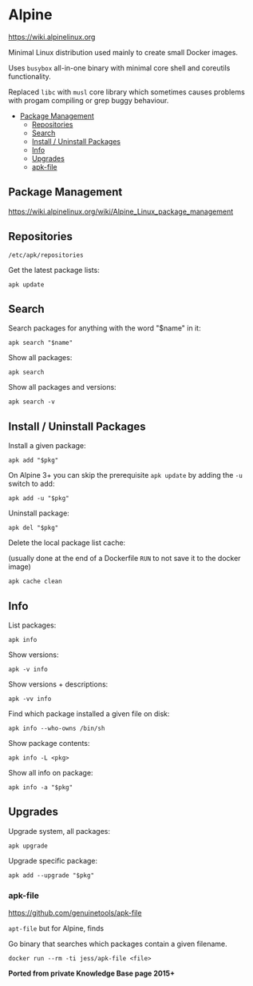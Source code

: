# Alpine

<https://wiki.alpinelinux.org>

Minimal Linux distribution used mainly to create small Docker images.

Uses `busybox` all-in-one binary with minimal core shell and coreutils functionality.

Replaced `libc` with `musl` core library which sometimes causes problems with progam compiling or grep buggy behaviour.

<!-- INDEX_START -->

- [Package Management](#package-management)
  - [Repositories](#repositories)
  - [Search](#search)
  - [Install / Uninstall Packages](#install--uninstall-packages)
  - [Info](#info)
  - [Upgrades](#upgrades)
  - [apk-file](#apk-file)

<!-- INDEX_END -->

## Package Management

<https://wiki.alpinelinux.org/wiki/Alpine_Linux_package_management>

## Repositories

```text
/etc/apk/repositories
```

Get the latest package lists:

```shell
apk update
```

## Search

Search packages for anything with the word "$name" in it:

```shell
apk search "$name"
```

Show all packages:

```shell
apk search
```

Show all packages and versions:

```shell
apk search -v
```

## Install / Uninstall Packages

Install a given package:

```shell
apk add "$pkg"
```

On Alpine 3+ you can skip the prerequisite `apk update` by adding the `-u` switch to add:

```shell
apk add -u "$pkg"
```

Uninstall package:

```shell
apk del "$pkg"
```

Delete the local package list cache:

(usually done at the end of a Dockerfile `RUN` to not save it to the docker image)

```shell
apk cache clean
```

## Info

List packages:

```shell
apk info
```

Show versions:

```shell
apk -v info
```

Show versions + descriptions:

```shell
apk -vv info
```

Find which package installed a given file on disk:

```shell
apk info --who-owns /bin/sh
```

Show package contents:

```shell
apk info -L <pkg>
```

Show all info on package:

```shell
apk info -a "$pkg"
```

## Upgrades

Upgrade system, all packages:

```shell
apk upgrade
```

Upgrade specific package:

```shell
apk add --upgrade "$pkg"
```

### apk-file

<https://github.com/genuinetools/apk-file>

`apt-file` but for Alpine, finds

Go binary that searches which packages contain a given filename.

```shell
docker run --rm -ti jess/apk-file <file>
```

**Ported from private Knowledge Base page 2015+**
